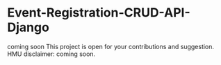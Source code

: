 # Event-Registration-CRUD-API-Django
coming soon
This project is open for your contributions and suggestion. HMU
disclaimer: coming soon.
